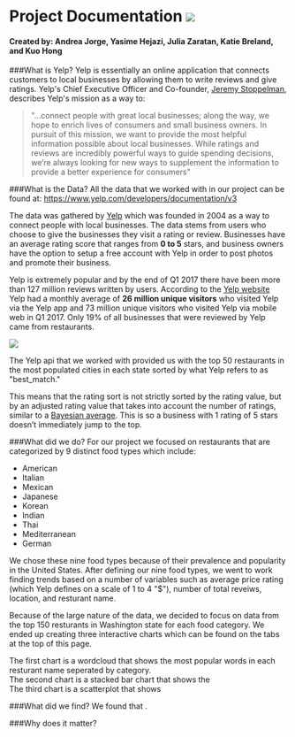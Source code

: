 # Project Documentation ![](http://screenwerk.com/wpn/media/Screen-Shot-2013-02-19-at-7.06.02-AM.png)

#### Created by: Andrea Jorge, Yasime Hejazi, Julia Zaratan, Katie Breland, and Kuo Hong  


###What is Yelp? 
Yelp is essentially an online application that connects customers to local businesses by allowing them to write reviews and give ratings. Yelp's Chief Executive Officer and Co-founder, [Jeremy Stoppelman](https://www.yelpblog.com/2013/01/introducing-lives), describes Yelp's mission as a way to:

> "...connect people with great local businesses; along the way, we hope to enrich lives of consumers and small business owners. In pursuit of this mission, we want to provide the most helpful information possible about local businesses. While ratings and reviews are incredibly powerful ways to guide spending decisions, we’re always looking for new ways to supplement the information to provide a better experience for consumers"

###What is the Data?
All the data that we worked with in our project can be found at: 
https://www.yelp.com/developers/documentation/v3 

The data was gathered by [Yelp](https://www.yelp.com/sf) which was founded in 2004 as a way to connect people with local businesses.
The data stems from users who choose to give the businesses they visit a rating or review. Businesses have an average rating score that ranges from **0 to 5** stars, and business owners have the option to setup a free account with Yelp in order to post photos and promote their business. 

Yelp is extremely popular and by the end of Q1 2017 there have been more than 127 million reviews written by users. According to the [Yelp website](https://www.yelp.com/about) Yelp had a monthly average of **26 million unique visitors** who visited Yelp via the Yelp app and 73 million unique visitors who visited Yelp via mobile web in Q1 2017. Only 19% of all businesses that were reviewed by Yelp came from restaurants.  

![](https://media.npr.org/assets/img/2014/05/22/yelp-1_wide-c07e41ca11053d2d7c30aafa94556b2ea5e53f5f.jpg?s=1400)  


The Yelp api that we worked with provided us with the top 50 restaurants in the most populated cities in each state sorted by what Yelp refers to as "best_match." 

This means that the rating sort is not strictly sorted by the rating value, but by an adjusted rating value that takes into account the number of ratings, similar to a [Bayesian average](https://en.wikipedia.org/wiki/Bayesian_average). This is so a business with 1 rating of 5 stars doesn’t immediately jump to the top.

###What did we do?
For our project we focused on restaurants that are categorized by 9 distinct food types which include:  
* American   
* Italian   
* Mexican  
* Japanese  
* Korean  
* Indian  
* Thai  
* Mediterranean  
* German  

We chose these nine food types because of their prevalence and popularity in the United States. 
After defining our nine food types, we went to work finding trends based on a number of variables such as average price rating (which Yelp defines on a scale of 1 to 4 "$"), number of total reveiws, location, and resturant name.  

Because of the large nature of the data, we decided to focus on data from the top 150 resturants in Washington state for each food category. We ended up creating three interactive charts which can be found on the tabs at the top of this page.

The first chart is a wordcloud that shows the most popular words in each resturant name seperated by category.  
The second chart is a stacked bar chart that shows the   
The third chart is a scatterplot that shows   

###What did we find?
We found that .


###Why does it matter?





